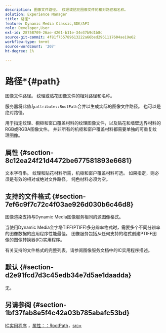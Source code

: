 ```yaml
---
description: 图像文件路径。 纹理或贴花图像文件的相对路径和名称。
solution: Experience Manager
title: 路径*
feature: Dynamic Media Classic,SDK/API
role: Developer,User
exl-id: 28758709-26ae-4261-b11e-34e37b9d1b8c
source-git-commit: 4f81f755789613222a66bed2961117604ae19e62
workflow-type: tm+mt
source-wordcount: '207'
ht-degree: 1%

---
```


# 路径*{#path}

图像文件路径。 纹理或贴花图像文件的相对路径和名称。

服务器将此值与`attribute::RootPath`合并以生成实际的图像文件路径。 也可以是绝对路径。

用于指定纹理、橱柜和窗口覆盖材料的纹理图像文件，以及贴花和墙壁边界材料的RGB或RGBA图像文件。 并非所有的机柜和窗户覆盖材料都需要单独的可重复纹理图像。

## 属性 {#section-8c12ea24f21d4472be677581893e6681}

文本字符串。 纹理和贴花材料所需，机柜和窗户覆盖材料可选。 如果指定，则必须是有效的相对或绝对文件路径。 纯色材料必须为空。

## 支持的文件格式 {#section-7ef6c9f7c72c4f03ae926d030b6c46d8}

图像渲染支持与Dynamic Media图像服务相同的源图像格式。

当使用Dynamic Media金字塔TIFF(PTIFF)多分辨率格式时，需要多个不同分辨率的图像数据的应用程序性能最佳。 图像服务包括从任何支持的格式创建PTIFF图像的图像转换器(IC)实用程序。

有关支持的文件格式的完整列表，请参阅图像服务文档中的IC实用程序描述。

## 默认 {#section-d2e91fcd7d3c45edb34e7d5ae1daadda}

无。

## 另请参阅 {#section-1bf37fab8e5f4c42a03b785abafc53bd}

[IC实用程序](/help/aem-is-ir-api/is-api/is-utils/utilities/r-ic.md) ，[属性：：RootPath](/help/aem-is-ir-api/ir-api/material-cat/image-rendering-api-ref/c-ir-material-catalog/c-ir-attributes-reference/r-ir-rootpath.md)，[src=](/help/aem-is-ir-api/ir-api/http-protocol/image-rendering-api-ref/c-ir-http-protocol-ref/c-ir-http-protocol-command-reference/r-ir-src.md)
